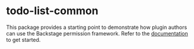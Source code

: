 # todo-list-common

This package provides a starting point to demonstrate how plugin authors can use the Backstage permission framework. Refer to the [documentation](https://backstage.io/docs/permission/plugin-authors/01-setup) to get started.

